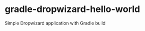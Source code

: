 gradle-dropwizard-hello-world
=============================

Simple Dropwizard application with Gradle build
